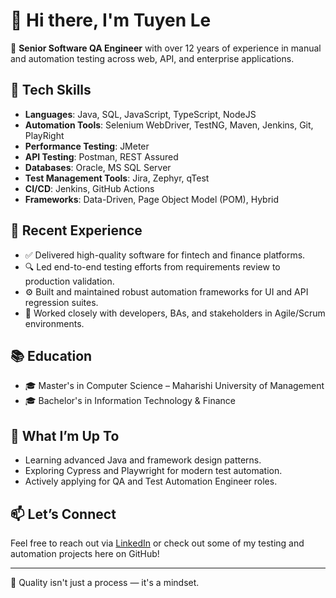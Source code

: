 # 👋 Hi there, I'm Tuyen Le

🎯 **Senior Software QA Engineer** with over 12 years of experience in manual and automation testing across web, API, and enterprise applications.

## 🔧 Tech Skills

- **Languages**: Java, SQL, JavaScript, TypeScript, NodeJS
- **Automation Tools**: Selenium WebDriver, TestNG, Maven, Jenkins, Git, PlayRight
- **Performance Testing**: JMeter
- **API Testing**: Postman, REST Assured
- **Databases**: Oracle, MS SQL Server
- **Test Management Tools**: Jira, Zephyr, qTest
- **CI/CD**: Jenkins, GitHub Actions
- **Frameworks**: Data-Driven, Page Object Model (POM), Hybrid

## 💼 Recent Experience

- ✅ Delivered high-quality software for fintech and finance platforms.
- 🔍 Led end-to-end testing efforts from requirements review to production validation.
- ⚙️ Built and maintained robust automation frameworks for UI and API regression suites.
- 🤝 Worked closely with developers, BAs, and stakeholders in Agile/Scrum environments.

## 📚 Education

- 🎓 Master's in Computer Science – Maharishi University of Management
- 🎓 Bachelor's in Information Technology & Finance

## 📌 What I’m Up To

- Learning advanced Java and framework design patterns.
- Exploring Cypress and Playwright for modern test automation.
- Actively applying for QA and Test Automation Engineer roles.

## 📫 Let’s Connect

Feel free to reach out via [LinkedIn](https://www.linkedin.com/in/tuyenthanhle/) or check out some of my testing and automation projects here on GitHub!

---

🧪 Quality isn't just a process — it's a mindset.
